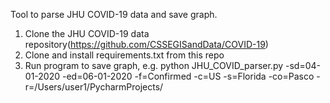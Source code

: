 Tool to parse JHU COVID-19 data and save graph.

1. Clone the JHU COVID-19 data repository(https://github.com/CSSEGISandData/COVID-19)
2. Clone and install requirements.txt from this repo
3. Run program to save graph, e.g. python JHU_COVID_parser.py -sd=04-01-2020 -ed=06-01-2020 -f=Confirmed -c=US -s=Florida -co=Pasco -r=/Users/user1/PycharmProjects/
